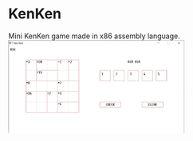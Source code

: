 # KenKen
Mini KenKen game made in x86 assembly language.  
<img src="pictures/game.png" width="70%">

